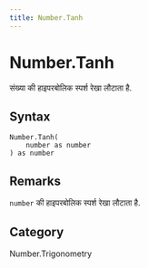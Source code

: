 ```yaml
---
title: Number.Tanh
---
```


# Number.Tanh


संख्या की हाइपरबोलिक स्पर्श रेखा लौटाता है.


## Syntax

```powerquery
Number.Tanh(
    number as number
) as number
```


## Remarks

<code>number</code> की हाइपरबोलिक स्पर्श रेखा लौटाता है.



## Category
Number.Trigonometry
